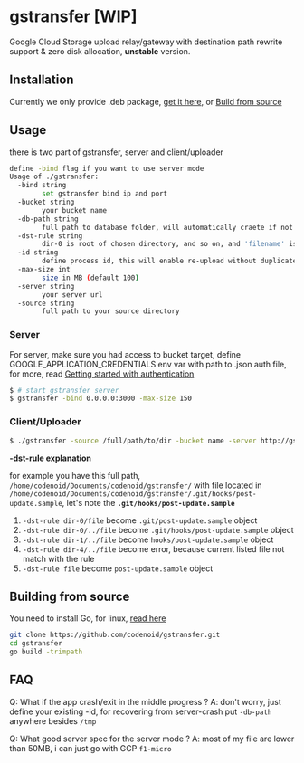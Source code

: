 # gstransfer [WIP]

Google Cloud Storage upload relay/gateway with destination path rewrite support & zero disk allocation, **unstable** version.

## Installation

Currently we only provide .deb package, [get it here](https://github.com/codenoid/gstransfer/releases), or [Build from source](#building-from-source)

## Usage

there is two part of gstransfer, server and client/uploader

```bash
define -bind flag if you want to use server mode
Usage of ./gstransfer:
  -bind string
    	set gstransfer bind ip and port
  -bucket string
    	your bucket name
  -db-path string
    	full path to database folder, will automatically craete if not exist (default "/tmp/gstransfer")
  -dst-rule string
    	dir-0 is root of chosen directory, and so on, and 'filename' is your file original filename, you can add custom prefix (default "dir-0/.../filename")
  -id string
    	define process id, this will enable re-upload without duplicate file on app crash
  -max-size int
    	size in MB (default 100)
  -server string
    	your server url
  -source string
    	full path to your source directory
```

### Server

For server, make sure you had access to bucket target, define GOOGLE_APPLICATION_CREDENTIALS env var with path to .json auth file, for more, read [Getting started with authentication](https://cloud.google.com/docs/authentication/getting-started)

```bash
$ # start gstransfer server
$ gstransfer -bind 0.0.0.0:3000 -max-size 150
```

### Client/Uploader

```bash
$ ./gstransfer -source /full/path/to/dir -bucket name -server http://gstorage-server:8003 -id test-1 -dst-rule dir-0/../file
```

**-dst-rule explanation**

for example you have this full path, `/home/codenoid/Documents/codenoid/gstransfer/` with file located in `/home/codenoid/Documents/codenoid/gstransfer/.git/hooks/post-update.sample`, let's note the **`.git/hooks/post-update.sample`**

1. `-dst-rule dir-0/file` become `.git/post-update.sample` object
2. `-dst-rule dir-0/../file` become `.git/hooks/post-update.sample` object
3. `-dst-rule dir-1/../file` become `hooks/post-update.sample` object
4. `-dst-rule dir-4/../file` become error, because current listed file not match with the rule
5. `-dst-rule file` become `post-update.sample` object

## Building from source

You need to install Go, for linux, [read here](https://codenoid.github.io/posts/cara-install-golang-di-linux/)

```bash
git clone https://github.com/codenoid/gstransfer.git
cd gstransfer
go build -trimpath
```

## FAQ

Q: What if the app crash/exit in the middle progress ?
A: don't worry, just define your existing -id, for recovering from server-crash put `-db-path` anywhere besides `/tmp`

Q: What good server spec for the server mode ?
A: most of my file are lower than 50MB, i can just go with GCP `f1-micro`
